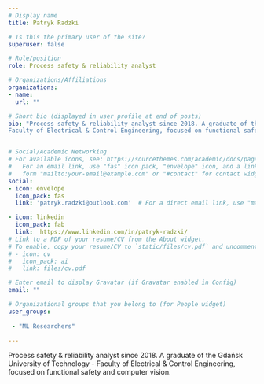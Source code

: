 ```yaml
---
# Display name
title: Patryk Radzki

# Is this the primary user of the site?
superuser: false

# Role/position
role: Process safety & reliability analyst 

# Organizations/Affiliations
organizations:
- name: 
  url: ""

# Short bio (displayed in user profile at end of posts)
bio: "Process safety & reliability analyst since 2018. A graduate of the Gdańsk University of Technology -
Faculty of Electrical & Control Engineering, focused on functional safety and computer vision."


# Social/Academic Networking
# For available icons, see: https://sourcethemes.com/academic/docs/page-builder/#icons
#   For an email link, use "fas" icon pack, "envelope" icon, and a link in the
#   form "mailto:your-email@example.com" or "#contact" for contact widget.
social:
- icon: envelope
  icon_pack: fas
  link: 'patryk.radzki@outlook.com'  # For a direct email link, use "mailto:test@example.org".

- icon: linkedin
  icon_pack: fab
  link:  https://www.linkedin.com/in/patryk-radzki/
# Link to a PDF of your resume/CV from the About widget.
# To enable, copy your resume/CV to `static/files/cv.pdf` and uncomment the lines below.
# - icon: cv
#   icon_pack: ai
#   link: files/cv.pdf

# Enter email to display Gravatar (if Gravatar enabled in Config)
email: ""

# Organizational groups that you belong to (for People widget)
user_groups:
 
 - "ML Researchers"

---
```


 Process safety & reliability analyst since 2018. A graduate of the Gdańsk University of Technology -
Faculty of Electrical & Control Engineering, focused on functional safety and computer vision.
